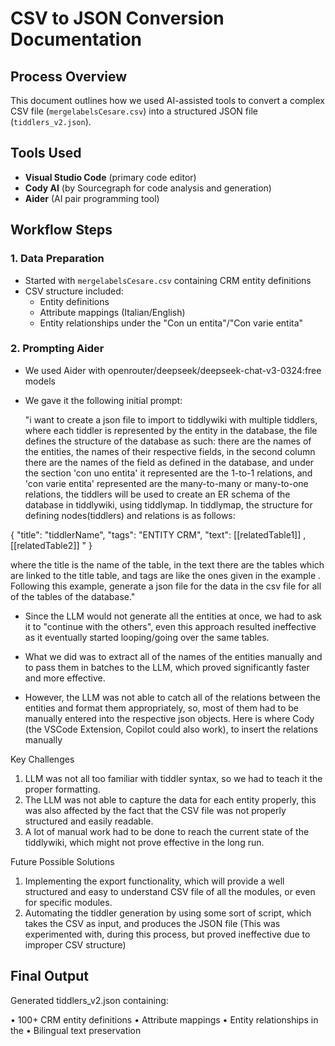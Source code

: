 
# CSV to JSON Conversion Documentation

## Process Overview
This document outlines how we used AI-assisted tools to convert a complex CSV file
(`mergelabelsCesare.csv`) into a structured JSON file (`tiddlers_v2.json`).

## Tools Used
- **Visual Studio Code** (primary code editor)
- **Cody AI** (by Sourcegraph for code analysis and generation)
- **Aider** (AI pair programming tool)

## Workflow Steps

### 1. Data Preparation
- Started with `mergelabelsCesare.csv` containing CRM entity definitions
- CSV structure included:
  - Entity definitions
  - Attribute mappings (Italian/English)
  - Entity relationships under the "Con un entita"/"Con varie entita"

### 2. Prompting Aider 
- We used Aider with openrouter/deepseek/deepseek-chat-v3-0324:free models
- We gave it the following initial prompt:

    "i want to create a json file to import to tiddlywiki with multiple tiddlers, where each tiddler is represented by the entity in the database, the file defines the structure of the database as such: there are the names of the entities, the names of their respective fields, in the second column there are the names of the field as defined in the database, and under the section 'con uno entita' it represented are the 1-to-1 relations, and 'con varie entita' represented are the many-to-many or many-to-one relations, the tiddlers will be used to create an ER schema of the database in tiddlywiki, using tiddlymap. In tiddlymap, the structure for defining nodes(tiddlers) and relations is as follows: 

{
  "title": "tiddlerName",
   "tags": "ENTITY CRM",
  "text": [[relatedTable1]] , [[relatedTable2]] "
  }

where the title is the name of the table, in the text there are the tables which are linked to the title table, and tags are like the ones given in the example . Following this example, generate a json file for the data in the csv file for all of the tables of the database."

- Since the LLM would not generate all the entities at once, we had to ask it to "continue with the others", even this approach resulted ineffective as it eventually started looping/going over the same tables.

- What we did was to extract all of the names of the entities manually  and to pass them in batches to the LLM, which proved significantly faster and more effective.

- However, the LLM was not able to catch all of the relations between the entities and format them appropriately, so, most of them had to be manually entered into the respective json objects. Here is where Cody (the VSCode Extension, Copilot could also work), to insert the relations manually


Key Challenges 

1. LLM was not all too familiar with tiddler syntax, so we had to teach it the proper formatting.
2. The LLM was not able to capture the data for each entity properly, this was also affected by the fact that the CSV file was not properly structured and easily readable.
3. A lot of manual work had to be done to reach the current state of the tiddlywiki, which might not prove effective in the long run.

Future Possible Solutions

1. Implementing the export functionality, which will provide a well structured and easy to understand CSV file of all the modules, or even for specific modules.
2. Automating the tiddler generation by using some sort of script, which takes the CSV as input, and produces the JSON file (This was experimented with, during this process, but proved ineffective due to improper CSV structure)


## Final Output

Generated tiddlers_v2.json containing:

 • 100+ CRM entity definitions
 • Attribute mappings
 • Entity relationships in the 
 • Bilingual text preservation


